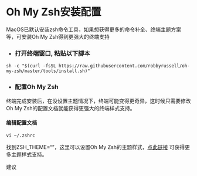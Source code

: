 # Oh My Zsh安装配置

MacOS已默认安装zsh命令工具，如果想获得更多的命令补全、终端主题方案等，可安装Oh My Zsh得到更强大的终端支持

* ### 打开终端窗口, 粘贴以下脚本

```
sh -c "$(curl -fsSL https://raw.githubusercontent.com/robbyrussell/oh-my-zsh/master/tools/install.sh)"
```

* ### 配置Oh My Zsh

终端完成安装后，在没设置主题情况下，终端可能变得更奇异，这时候只需要修改Oh My Zsh的配置文档就能获得更强大的终端样式支持。

#### 编辑配置文档

```
vi ~/.zshrc
```

找到ZSH\_THEME=“”，这里可以设置Oh My Zsh的主题样式，[点此链接](https://github.com/robbyrussell/oh-my-zsh/wiki/External-themes) 可获得更多主题样式支持。

建议

